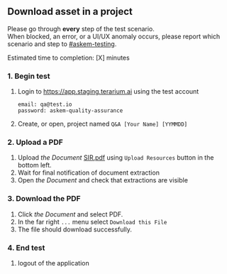 ## Download asset in a project
Please go through __every__ step of the test scenario.\
When blocked, an error, or a UI/UX anomaly occurs, please report which scenario and step to [\#askem-testing](https://unchartedsoftware.slack.com/archives/C06FGLXB2CE).

Estimated time to completion: [X] minutes

### 1. Begin test
1. Login to https://app.staging.terarium.ai using the test account
    ```
    email: qa@test.io
    password: askem-quality-assurance
    ```
2. Create, or open, project named `Q&A [Your Name] [YYMMDD]`

### 2. Upload a PDF
1. Upload _the Document_ [SIR.pdf](../data/SIR.pdf) using `Upload Resources` button in the bottom left.
2. Wait for final notification of document extraction
3. Open _the Document_ and check that extractions are visible

### 3. Download the PDF
1. Click _the Document_ and select PDF.
2. In the far right `...` menu select `Download this File`
3. The file should download successfully.

### 4. End test
1. logout of the application
